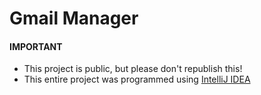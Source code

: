 # Gmail Manager

#### IMPORTANT
- This project is public, but please don't republish this!
- This entire project was programmed using [IntelliJ IDEA](https://www.jetbrains.com/idea/download)
